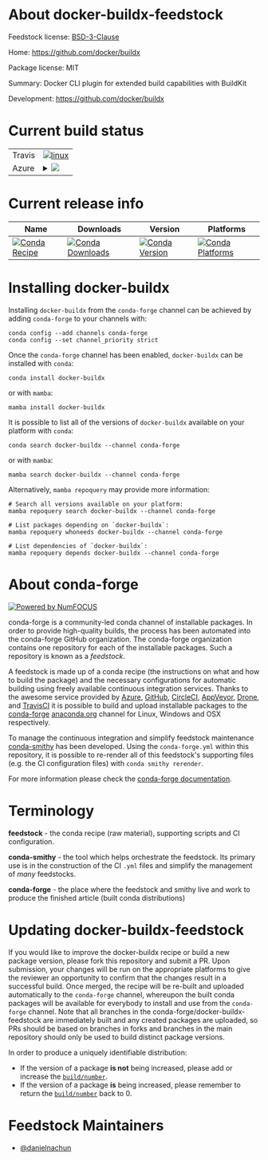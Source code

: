 About docker-buildx-feedstock
=============================

Feedstock license: [BSD-3-Clause](https://github.com/conda-forge/docker-buildx-feedstock/blob/main/LICENSE.txt)

Home: https://github.com/docker/buildx

Package license: MIT

Summary: Docker CLI plugin for extended build capabilities with BuildKit

Development: https://github.com/docker/buildx

Current build status
====================


<table><tr>
    <td>Travis</td>
    <td>
      <a href="https://app.travis-ci.com/conda-forge/docker-buildx-feedstock">
        <img alt="linux" src="https://img.shields.io/travis/com/conda-forge/docker-buildx-feedstock/main.svg?label=Linux">
      </a>
    </td>
  </tr>
    
  <tr>
    <td>Azure</td>
    <td>
      <details>
        <summary>
          <a href="https://dev.azure.com/conda-forge/feedstock-builds/_build/latest?definitionId=22896&branchName=main">
            <img src="https://dev.azure.com/conda-forge/feedstock-builds/_apis/build/status/docker-buildx-feedstock?branchName=main">
          </a>
        </summary>
        <table>
          <thead><tr><th>Variant</th><th>Status</th></tr></thead>
          <tbody><tr>
              <td>linux_64</td>
              <td>
                <a href="https://dev.azure.com/conda-forge/feedstock-builds/_build/latest?definitionId=22896&branchName=main">
                  <img src="https://dev.azure.com/conda-forge/feedstock-builds/_apis/build/status/docker-buildx-feedstock?branchName=main&jobName=linux&configuration=linux%20linux_64_" alt="variant">
                </a>
              </td>
            </tr><tr>
              <td>linux_aarch64</td>
              <td>
                <a href="https://dev.azure.com/conda-forge/feedstock-builds/_build/latest?definitionId=22896&branchName=main">
                  <img src="https://dev.azure.com/conda-forge/feedstock-builds/_apis/build/status/docker-buildx-feedstock?branchName=main&jobName=linux&configuration=linux%20linux_aarch64_" alt="variant">
                </a>
              </td>
            </tr><tr>
              <td>linux_ppc64le</td>
              <td>
                <a href="https://dev.azure.com/conda-forge/feedstock-builds/_build/latest?definitionId=22896&branchName=main">
                  <img src="https://dev.azure.com/conda-forge/feedstock-builds/_apis/build/status/docker-buildx-feedstock?branchName=main&jobName=linux&configuration=linux%20linux_ppc64le_" alt="variant">
                </a>
              </td>
            </tr><tr>
              <td>osx_64</td>
              <td>
                <a href="https://dev.azure.com/conda-forge/feedstock-builds/_build/latest?definitionId=22896&branchName=main">
                  <img src="https://dev.azure.com/conda-forge/feedstock-builds/_apis/build/status/docker-buildx-feedstock?branchName=main&jobName=osx&configuration=osx%20osx_64_" alt="variant">
                </a>
              </td>
            </tr><tr>
              <td>osx_arm64</td>
              <td>
                <a href="https://dev.azure.com/conda-forge/feedstock-builds/_build/latest?definitionId=22896&branchName=main">
                  <img src="https://dev.azure.com/conda-forge/feedstock-builds/_apis/build/status/docker-buildx-feedstock?branchName=main&jobName=osx&configuration=osx%20osx_arm64_" alt="variant">
                </a>
              </td>
            </tr><tr>
              <td>win_64</td>
              <td>
                <a href="https://dev.azure.com/conda-forge/feedstock-builds/_build/latest?definitionId=22896&branchName=main">
                  <img src="https://dev.azure.com/conda-forge/feedstock-builds/_apis/build/status/docker-buildx-feedstock?branchName=main&jobName=win&configuration=win%20win_64_" alt="variant">
                </a>
              </td>
            </tr>
          </tbody>
        </table>
      </details>
    </td>
  </tr>
</table>

Current release info
====================

| Name | Downloads | Version | Platforms |
| --- | --- | --- | --- |
| [![Conda Recipe](https://img.shields.io/badge/recipe-docker--buildx-green.svg)](https://anaconda.org/conda-forge/docker-buildx) | [![Conda Downloads](https://img.shields.io/conda/dn/conda-forge/docker-buildx.svg)](https://anaconda.org/conda-forge/docker-buildx) | [![Conda Version](https://img.shields.io/conda/vn/conda-forge/docker-buildx.svg)](https://anaconda.org/conda-forge/docker-buildx) | [![Conda Platforms](https://img.shields.io/conda/pn/conda-forge/docker-buildx.svg)](https://anaconda.org/conda-forge/docker-buildx) |

Installing docker-buildx
========================

Installing `docker-buildx` from the `conda-forge` channel can be achieved by adding `conda-forge` to your channels with:

```
conda config --add channels conda-forge
conda config --set channel_priority strict
```

Once the `conda-forge` channel has been enabled, `docker-buildx` can be installed with `conda`:

```
conda install docker-buildx
```

or with `mamba`:

```
mamba install docker-buildx
```

It is possible to list all of the versions of `docker-buildx` available on your platform with `conda`:

```
conda search docker-buildx --channel conda-forge
```

or with `mamba`:

```
mamba search docker-buildx --channel conda-forge
```

Alternatively, `mamba repoquery` may provide more information:

```
# Search all versions available on your platform:
mamba repoquery search docker-buildx --channel conda-forge

# List packages depending on `docker-buildx`:
mamba repoquery whoneeds docker-buildx --channel conda-forge

# List dependencies of `docker-buildx`:
mamba repoquery depends docker-buildx --channel conda-forge
```


About conda-forge
=================

[![Powered by
NumFOCUS](https://img.shields.io/badge/powered%20by-NumFOCUS-orange.svg?style=flat&colorA=E1523D&colorB=007D8A)](https://numfocus.org)

conda-forge is a community-led conda channel of installable packages.
In order to provide high-quality builds, the process has been automated into the
conda-forge GitHub organization. The conda-forge organization contains one repository
for each of the installable packages. Such a repository is known as a *feedstock*.

A feedstock is made up of a conda recipe (the instructions on what and how to build
the package) and the necessary configurations for automatic building using freely
available continuous integration services. Thanks to the awesome service provided by
[Azure](https://azure.microsoft.com/en-us/services/devops/), [GitHub](https://github.com/),
[CircleCI](https://circleci.com/), [AppVeyor](https://www.appveyor.com/),
[Drone](https://cloud.drone.io/welcome), and [TravisCI](https://travis-ci.com/)
it is possible to build and upload installable packages to the
[conda-forge](https://anaconda.org/conda-forge) [anaconda.org](https://anaconda.org/)
channel for Linux, Windows and OSX respectively.

To manage the continuous integration and simplify feedstock maintenance
[conda-smithy](https://github.com/conda-forge/conda-smithy) has been developed.
Using the ``conda-forge.yml`` within this repository, it is possible to re-render all of
this feedstock's supporting files (e.g. the CI configuration files) with ``conda smithy rerender``.

For more information please check the [conda-forge documentation](https://conda-forge.org/docs/).

Terminology
===========

**feedstock** - the conda recipe (raw material), supporting scripts and CI configuration.

**conda-smithy** - the tool which helps orchestrate the feedstock.
                   Its primary use is in the construction of the CI ``.yml`` files
                   and simplify the management of *many* feedstocks.

**conda-forge** - the place where the feedstock and smithy live and work to
                  produce the finished article (built conda distributions)


Updating docker-buildx-feedstock
================================

If you would like to improve the docker-buildx recipe or build a new
package version, please fork this repository and submit a PR. Upon submission,
your changes will be run on the appropriate platforms to give the reviewer an
opportunity to confirm that the changes result in a successful build. Once
merged, the recipe will be re-built and uploaded automatically to the
`conda-forge` channel, whereupon the built conda packages will be available for
everybody to install and use from the `conda-forge` channel.
Note that all branches in the conda-forge/docker-buildx-feedstock are
immediately built and any created packages are uploaded, so PRs should be based
on branches in forks and branches in the main repository should only be used to
build distinct package versions.

In order to produce a uniquely identifiable distribution:
 * If the version of a package **is not** being increased, please add or increase
   the [``build/number``](https://docs.conda.io/projects/conda-build/en/latest/resources/define-metadata.html#build-number-and-string).
 * If the version of a package **is** being increased, please remember to return
   the [``build/number``](https://docs.conda.io/projects/conda-build/en/latest/resources/define-metadata.html#build-number-and-string)
   back to 0.

Feedstock Maintainers
=====================

* [@danielnachun](https://github.com/danielnachun/)

